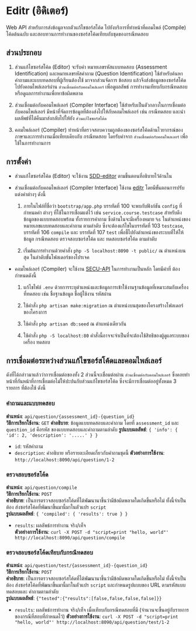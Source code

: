 # Editr (อิดิเตอร์)

Web API สำหรับการส่งข้อมูลจากตัวแก้ไขซอร์สโค้ด ไปยังบริการที่ทำหน้าที่คอมไพล์ (Compile) โค้ดต้นฉบับ
และสอบทวนการทำงานของซอร์สโค้ดเทียบกับชุดของกรณีทดสอบ 

## ส่วนประกอบ

1. ส่วนแก้ไขซอร์สโค้ด (Editor)
จะรับค่า หมายเลขรหัสแบบทดสอบ (Assessment Identification) และหมายเลขรหัสคำถาม 
(Question Identification) ใช้สำหรับค้นหาคำถามและแบบทดสอบที่ผู้เรียนต้องใช้ มาจากส่วนจัดการ
ข้อสอบ แล้วจึงส่งข้อมูลของซอร์สโค้ดไปยังคอมไพล์เลอร์ผ่าน `ส่วนเชื่อมต่อกับคอมไพล์เลอร์` เพื่อดูผลลัพธ์
การทำงานเทียบกับกรณีทดสอบ หรือดูผลการทำงานเพื่อหาข้อผิดพลาด

1. ส่วนเชื่อมต่อกับคอมไพล์เลอร์ (Compiler Interface)
ใช้สำหรับเป็นตัวกลางในการเชื่อมต่อกับคอมไพล์เลอร์ มีหน้าที่จัดการข้อมูลที่ต้องส่งไปให้กับคอมไพล์เลอร์
เช่น กรณีทดสอบ และนำผลลัพธ์ที่ได้คืนมาส่งกลับไปให้ยัง `ส่วนแก้ไขซอร์สโค้ด`

1. คอมไพล์เลอร์ (Compiler)
ทำหน้าที่ตรวจสอบความถูกต้องของซอร์สโค้ดด้านไวยากรณ์ของภาษาและการทำงานเมื่อเทียบเคียงกับ
กรณีทดสอบ โดยรับค่าจาก `ส่วนเชื่อมต่อกับคอมไพลเลอร์` เพื่อใช้ในการทำงานการ


## การตั้งค่า

- ส่วนแก้ไขซอร์สโค้ด (Editor)
จะใช้งาน [SDD-editor](https://github.com/guiderof/SDD-editor) ตามขึ้นตอนที่อธิบายไว้ด้านใน


- ส่วนเชื่อมต่อกับคอมไพล์เลอร์ (Compiler Interface)
ใช้งาน [editr](https://github.com/sitdh/editr) โดยมีขั้นตอนการปรับแต่งค่าต่างๆ ดังนี้
  1. ภายในไฟล์ที่ชื่อว่า `bootstrap/app.php` บรรทัดที่ 100 จะพบกับฟังก์ชัน `config` ที่กำหนดค่า
  ต่างๆ ที่ใช้ในการเชื่อมแต่ไว้ เช่น `service.course.testcase` สำหรับดึงข้อมูลของแบบทดสอบพร้อม
  ทั้งรายการคำถาม ซึ่งด้านในจะมีเครื่องหมาย `%s` ในตำแหน่งของหมายเลขแบบทดสอบและคำถาม 
  ตามลำดับ ซึ่งจะต้องแก้ไขในบรรทัดที่ 103 `testcase`, บรรทัดที่ 106 `compile` และ 
  บรรทัดที่ 107 `test` เพื่อชี้ไปยังตำแหน่งของระบบที่ให้ให้ข้อมูล กรณีทดสอบ ตรวจสอบซอร์สโค้ด และ
  ทดสอบซอร์สโค้ด ตามลำดับ

  1. เริ่มต้นการทำงานด้วยคำสั่ง `php -S localhost:8090 -t public/` ณ ตำแหน่งบนสุด
  ในลำดับขั้นโฟลเดอร์ของโปรเจค

- คอมไพล์เลอร์ (Compiler)
จะใช้งาน [SECU-API](https://github.com/sitdh/SECU-API) ในการทำงานเป็นหลัก โดยมีค่าที่
ต้องกำหนดดังนี้
  1. แก้ไขไฟล์ `.env` ด้วยการระบุตำแหน่งและข้อมูลการเข้าใช้งานฐานข้อมูลที่เหมาะสมกับเครื่อง
  ที่ทดสอบ เช่น ชื่อฐานข้อมูล ชื่อผู้ใช้งาน รหัสผ่าน

  1. ใช้คำสั่ง `php artisan make:migration` ณ ตำแหน่งบนสุดของโครงสร้างโฟลเดอร์ของโครงการ

  1. ใช้คำสั่ง `php artisan db:seed` ณ ตำแหน่งเดียวกัน

  1. ใช้คำสั่ง `php -S localhost:80` คำสั่งนี้อาจจะจำเป็นที่จะต้องใช้สิทธิของผู้ดูแลระบบของเครื่อง
  ทดสอบ


## การเชื่อมต่อระหว่างส่วนแก้ไขซอร์สโค้ดและคอมไพล์เลอร์
ดังที่ได้กล่าวมาแล้วว่าการเชื่อมต่อของทั้ง 2 ส่วนนี้จะเชื่อมต่อผ่าน `ส่วนเชื่อมต่อกับคอมไพล์เลอร์` 
ซึ่งคอยทำหน้าที่กันหน้าที่การเชื่อมต่อไม่ให้ปะปนกับส่วนแก้ไขซอร์สโค้ด ซึ่งจะมีการเชื่อมต่ออยู่ทั้งหมด 3 
รายการ ที่ต้องใช้ ดังนี้

### คำถามและแบบทดสอบ
__ตำแหน่ง__: `api/question/{assessment_id}-{question_id}`  
__วิธีการเรียกใช้งาน__: `GET` 
__คำอธิบาย__: ข้อมูลแบบทดสอบและคำถาม โดยที่ `assessment_id` และ `question_id` คือรหัส
ของแบบทดสอบและคำถามตามลำดับ 
__รูปแบบผลลัพธ์__: `{ 'info': { 'id': 2, 'description': '.....' } }`  
  + `id`: รหัสคำถาม  
  + `description`: คำอธิบาย หรือรายละเอียดเกี่ยวกับคำถามชุดนี้
__ตัวอย่างการใช้งาน__: `http://localhost:8090/api/question/1-2`

### ตรวจสอบซอร์สโค้ด 
__ตำแหน่ง__: `api/question/compile`  
__วิธีการเรียกใช้งาน__: `POST`  
__คำอธิบาย__: เป็นการตรวจสอบซอร์สโค้ดที่ได้พัฒนานาขึ้นว่ามีข้อผิดพลาดใดเกิดขึ้นหรือไม่ ทั้งนี้จำเป็นต้อง
ส่งซอร์สโค้ดที่พัฒนาขึ้นมานี้มาในตัวแปร `script`   
__รูปแบบผลลัพธ์__: `{ 'compiled': { 'results': true } }`  
  + `results`: ผลลัพธ์การทำงาน จริง/เท็จ  
__ตัวอย่างการใช้งาน__: `curl -X POST -d "script=print "hello, world"' http://localhost:8090/api/question/compile`  

### ตรวจสอบซอร์สโค้ดเทียบกับกรณีทดสอบ
__ตำแหน่ง__: `api/question/test/{assessment_id}-{question_id}`  
__วิธีการเรียกใช้งาน__: `POST`  
__คำอธิบาย__: เป็นการตรวจสอบซอร์สโค้ดที่ได้พัฒนานาขึ้นว่ามีข้อผิดพลาดใดเกิดขึ้นหรือไม่ ทั้งนี้จำเป็นต้อง
ส่งซอร์สโค้ดที่พัฒนาขึ้นมานี้มาในตัวแปร `script` และกำหนดรูปแบบของ URL ตามรหัสแบบทดสอบและ
คำถามตามลำดับ  
__รูปแบบผลลัพธ์__: `{"tested":{"results":[false,false,false,false]}}`  
  + `results`: ผลลัพธ์การทำงาน จริง/เท็จ เมื่อเทียบกับกรณีทดสอบที่มี (จำนวนจะขึ้นอยู่กับรายการของกรณีที่สอบที่กำหนดไว้)
__ตัวอย่างการใช้งาน__: `curl -X POST -d "script=print "hello, world"' http://localhost:8090/api/question/test/1-2`  

